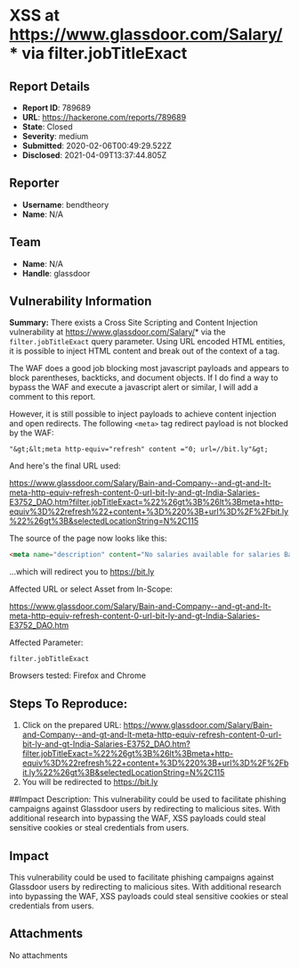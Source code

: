# XSS at https://www.glassdoor.com/Salary/* via filter.jobTitleExact

## Report Details
- **Report ID**: 789689
- **URL**: https://hackerone.com/reports/789689
- **State**: Closed
- **Severity**: medium
- **Submitted**: 2020-02-06T00:49:29.522Z
- **Disclosed**: 2021-04-09T13:37:44.805Z

## Reporter
- **Username**: bendtheory
- **Name**: N/A

## Team
- **Name**: N/A
- **Handle**: glassdoor

## Vulnerability Information
**Summary:** 
There exists a Cross Site Scripting and Content Injection vulnerability at https://www.glassdoor.com/Salary/* via the `filter.jobTitleExact` query parameter. Using URL encoded HTML entities, it is possible to inject HTML content and break out of the context of a <meta> tag. 

The WAF does a good job blocking most javascript payloads and appears to block parentheses, backticks, and document objects. If I do find a way to bypass the WAF and execute a javascript alert or similar, I will add a comment to this report. 

However, it is still possible to inject payloads to achieve content injection and open redirects. The following `<meta>` tag redirect payload is not blocked by the WAF:

```
"&gt;&lt;meta http-equiv="refresh" content ="0; url=//bit.ly"&gt;
```
And here's the final URL used:

https://www.glassdoor.com/Salary/Bain-and-Company--and-gt-and-lt-meta-http-equiv-refresh-content-0-url-bit-ly-and-gt-India-Salaries-E3752_DAO.htm?filter.jobTitleExact=%22%26gt%3B%26lt%3Bmeta+http-equiv%3D%22refresh%22+content+%3D%220%3B+url%3D%2F%2Fbit.ly%22%26gt%3B&selectedLocationString=N%2C115

The source of the page now looks like this:

```html
<meta name="description" content="No salaries available for salaries Bain & Company in "><meta http-equiv="refresh" content="0; url=//bit.ly">, but Glassdoor has India for similar job titles, locations or employers."/>
```
...which will redirect you to https://bit.ly

Affected URL or select Asset from In-Scope:

https://www.glassdoor.com/Salary/Bain-and-Company--and-gt-and-lt-meta-http-equiv-refresh-content-0-url-bit-ly-and-gt-India-Salaries-E3752_DAO.htm

Affected Parameter:

`filter.jobTitleExact`

Browsers tested:
Firefox and Chrome

## Steps To Reproduce:

  1. Click on the prepared URL: https://www.glassdoor.com/Salary/Bain-and-Company--and-gt-and-lt-meta-http-equiv-refresh-content-0-url-bit-ly-and-gt-India-Salaries-E3752_DAO.htm?filter.jobTitleExact=%22%26gt%3B%26lt%3Bmeta+http-equiv%3D%22refresh%22+content+%3D%220%3B+url%3D%2F%2Fbit.ly%22%26gt%3B&selectedLocationString=N%2C115
  2. You will be redirected to https://bit.ly

##Impact Description: 
This vulnerability could be used to facilitate phishing campaigns against Glassdoor users by redirecting to malicious sites. With additional research into bypassing the WAF, XSS payloads could steal sensitive cookies or steal credentials from users.

## Impact

This vulnerability could be used to facilitate phishing campaigns against Glassdoor users by redirecting to malicious sites. With additional research into bypassing the WAF, XSS payloads could steal sensitive cookies or steal credentials from users.

## Attachments
No attachments
